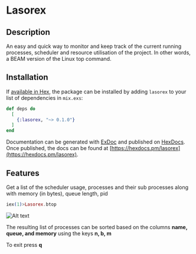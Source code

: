 # Lasorex

## Description

An easy and quick way to monitor and keep track of the current running processes, scheduler and resource utilisation of the project. In other words, a BEAM version of the Linux top command.

## Installation

If [available in Hex](https://hex.pm/docs/publish), the package can be installed
by adding `lasorex` to your list of dependencies in `mix.exs`:

```elixir
def deps do
  [
    {:lasorex, "~> 0.1.0"}
  ]
end
```

Documentation can be generated with [ExDoc](https://github.com/elixir-lang/ex_doc)
and published on [HexDocs](https://hexdocs.pm). Once published, the docs can
be found at [https://hexdocs.pm/lasorex](https://hexdocs.pm/lasorex).

## Features

Get a list of the scheduler usage, processes and their sub processes along with memory (in bytes), queue length, pid

```elixir
iex(1)>Lasorex.btop
```

![Alt text](../master/images/1.png?raw=true "Process Scheduler stats")

The resulting list of processes can be sorted based on the columns **name, queue, and memory** using the keys **n, b, m**

To exit press **q**

